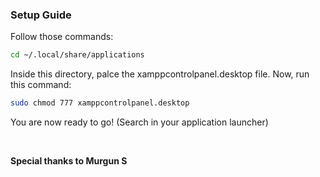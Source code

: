 ### Setup Guide
<p> Follow those commands:</p>

```bash
cd ~/.local/share/applications
```
<p>Inside this directory, palce the xamppcontrolpanel.desktop file. Now, run this command:</p>

```bash
sudo chmod 777 xamppcontrolpanel.desktop
```
<p>You are now ready to go! (Search in your application launcher)</p><br>

<b>Special thanks to Murgun S</b>

